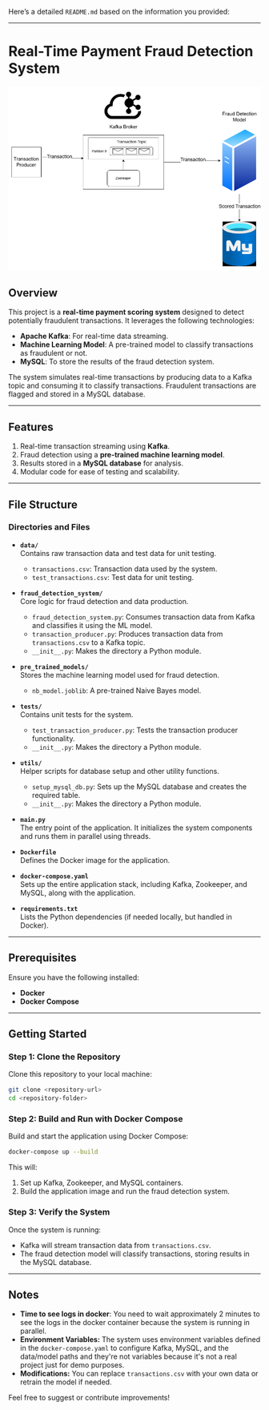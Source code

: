 Here’s a detailed `README.md` based on the information you provided:

---

# Real-Time Payment Fraud Detection System
<img src="./system-architecture.png">

## Overview
This project is a **real-time payment scoring system** designed to detect potentially fraudulent transactions. It leverages the following technologies:  
- **Apache Kafka**: For real-time data streaming.  
- **Machine Learning Model**: A pre-trained model to classify transactions as fraudulent or not.  
- **MySQL**: To store the results of the fraud detection system.

The system simulates real-time transactions by producing data to a Kafka topic and consuming it to classify transactions. Fraudulent transactions are flagged and stored in a MySQL database.

---

## Features
1. Real-time transaction streaming using **Kafka**.
2. Fraud detection using a **pre-trained machine learning model**.
3. Results stored in a **MySQL database** for analysis.
4. Modular code for ease of testing and scalability.

---

## File Structure
### Directories and Files
- **`data/`**  
  Contains raw transaction data and test data for unit testing.  
  - `transactions.csv`: Transaction data used by the system.  
  - `test_transactions.csv`: Test data for unit testing.

- **`fraud_detection_system/`**  
  Core logic for fraud detection and data production.  
  - `fraud_detection_system.py`: Consumes transaction data from Kafka and classifies it using the ML model.  
  - `transaction_producer.py`: Produces transaction data from `transactions.csv` to a Kafka topic.  
  - `__init__.py`: Makes the directory a Python module.

- **`pre_trained_models/`**  
  Stores the machine learning model used for fraud detection.  
  - `nb_model.joblib`: A pre-trained Naive Bayes model.

- **`tests/`**  
  Contains unit tests for the system.  
  - `test_transaction_producer.py`: Tests the transaction producer functionality.  
  - `__init__.py`: Makes the directory a Python module.

- **`utils/`**  
  Helper scripts for database setup and other utility functions.  
  - `setup_mysql_db.py`: Sets up the MySQL database and creates the required table.  
  - `__init__.py`: Makes the directory a Python module.

- **`main.py`**  
  The entry point of the application. It initializes the system components and runs them in parallel using threads.

- **`Dockerfile`**  
  Defines the Docker image for the application.

- **`docker-compose.yaml`**  
  Sets up the entire application stack, including Kafka, Zookeeper, and MySQL, along with the application.

- **`requirements.txt`**  
  Lists the Python dependencies (if needed locally, but handled in Docker).

---

## Prerequisites
Ensure you have the following installed:  
- **Docker**  
- **Docker Compose**

---

## Getting Started
### Step 1: Clone the Repository
Clone this repository to your local machine:
```bash
git clone <repository-url>
cd <repository-folder>
```

### Step 2: Build and Run with Docker Compose
Build and start the application using Docker Compose:
```bash
docker-compose up --build
```

This will:
1. Set up Kafka, Zookeeper, and MySQL containers.
2. Build the application image and run the fraud detection system.

### Step 3: Verify the System
Once the system is running:
- Kafka will stream transaction data from `transactions.csv`.  
- The fraud detection model will classify transactions, storing results in the MySQL database.

---

## Notes
- **Time to see logs in docker**: You need to wait approximately 2 minutes to see the logs in the docker container because the system is running in parallel.
- **Environment Variables:** The system uses environment variables defined in the `docker-compose.yaml` to configure Kafka, MySQL, and the data/model paths and they're not variables because it's not a real project just for demo purposes.
- **Modifications:** You can replace `transactions.csv` with your own data or retrain the model if needed.


Feel free to suggest or contribute improvements!